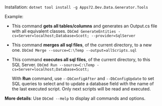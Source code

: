 ﻿Installation: 
`dotnet tool install -g Apps72.Dev.Data.Generator.Tools`

Example: 

- This command **gets all tables/columns** and generates an Output.cs file with all equivalent classes.
`DbCmd GenerateEntities -cs=Server=localhost;Database=Scott; --provider=SqlServer`

- This command **merges all sql files**, of the current directory, to a new one.
`DbCmd Merge --source=C:\Temp --output=allScripts.sql`

- This command **executes all sql files**, of the current directory, to this SQL Server.
`DbCmd Run --source=C:\Temp -cs=Server=localhost;Database=Scott;`

  With **Run** command, use `--DbConfigAfter` and `--DbConfigUpdate` to set SQL queries to
  select and to update a database field with the name of the last executed script. 
  Only next scripts will be read and executed.

**More details**:
Use `DbCmd --Help` to display all commands and options.